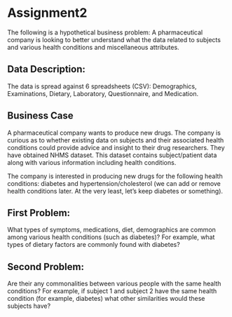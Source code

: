 # Assignment2
The following is a hypothetical business problem: A pharmaceutical company is looking to better understand what the data related to subjects and various health conditions and miscellaneous attributes.

## Data Description:

The data is spread against 6 spreadsheets (CSV): Demographics, Examinations, Dietary, Laboratory, Questionnaire, and Medication. 

## Business Case

A pharmaceutical company wants to produce new drugs.  The company is curious as to whether existing data on subjects and their associated health conditions could provide advice and insight to their drug researchers.  They have obtained NHMS dataset.  This dataset contains subject/patient data along with various information including health conditions.  

The company is interested in producing new drugs for the following health conditions: diabetes and hypertension/cholesterol (we can add or remove health conditions later.  At the very least, let’s keep diabetes or something). 


## First Problem: 
What types of symptoms, medications, diet, demographics are common among various health conditions (such as diabetes)?  For example, what types of dietary factors are  commonly found with diabetes?        

## Second Problem: 
Are their any commonalities between various people with the same health conditions?  For example, if subject 1 and subject 2 have the same health condition (for example, diabetes) what other similarities would these subjects have?  


